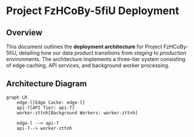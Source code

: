 # Project FzHCoBy-5fiU Deployment

## Overview

This document outlines the **deployment architecture** for Project FzHCoBy-5fiU, detailing how our data product transitions from *staging* to *production* environments. The architecture implements a three-tier system consisting of edge caching, API services, and background worker processing.

## Architecture Diagram
```mermaid
graph LR
    edge-l[Edge Cache: edge-l]
    api-7[API Tier: api-7]
    worker-zttnh[Background Workers: worker-zttnh]
    
    edge-l --> api-7
    api-7--> worker-zttnh